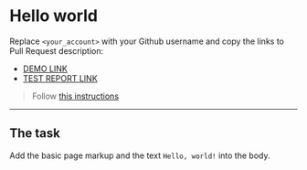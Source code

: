 # Hello world
Replace `<your_account>` with your Github username and copy the links to Pull Request description:
- [DEMO LINK](https://edgarlokys.github.io/layout_hello-world/)
- [TEST REPORT LINK](https://edgarlokys.github.io/layout_hello-world/report/html_report/)

> Follow [this instructions](https://mate-academy.github.io/layout_task-guideline/#how-to-solve-the-layout-tasks-on-github)
___

## The task 
Add the basic page markup and the text `Hello, world!` into the body.
